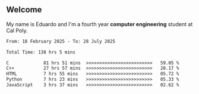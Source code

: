 ## Welcome

 My name is Eduardo and I'm a fourth year **computer engineering** student at Cal Poly.

<!--START_SECTION:waka-->

```txt
From: 18 February 2025 - To: 28 July 2025

Total Time: 138 hrs 5 mins

C             81 hrs 51 mins  >>>>>>>>>>>>>>>>>>>>>>>>>   59.05 %
C++           27 hrs 57 mins  >>>>>>>>>>>>>>>>>>>>>>>>>   20.17 %
HTML          7 hrs 55 mins   >>>>>>>>>>>>>>>>>>>>>>>>>   05.72 %
Python        7 hrs 23 mins   >>>>>>>>>>>>>>>>>>>>>>>>>   05.33 %
JavaScript    3 hrs 37 mins   >>>>>>>>>>>>>>>>>>>>>>>>>   02.62 %
```

<!--END_SECTION:waka-->

<!--
**lalog12/lalog12** is a ✨ _special_ ✨ repository because its `README.md` (this file) appears on your GitHub profile.

Here are some ideas to get you started:

- 🔭 I’m currently working on ...
- 🌱 I’m currently learning ...
- 👯 I’m looking to collaborate on ...
- 🤔 I’m looking for help with ...
- 💬 Ask me about ...
- 📫 How to reach me: ...
- 😄 Pronouns: ...
- ⚡ Fun fact: ...
-->
